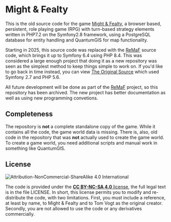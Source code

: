 Might & Fealty
==============

This is the old source code for the game [Might & Fealty](http://mightandfealty.com), a browser based, persistent, role playing game (RPG) with turn-based strategy elements written in PHP7.2 on the Symfony2.8 framework, using a PostgreSQL database for entity handling and QuantumGIS for map functionality.

Starting in 2025, this source code was replaced with the [ReMaF](https://github.com/lemcomm/ReMaF) source code, which brings it up to Symfony 6.4 using PHP 8.4. This was considered a large enough project that doing it as a new repository was seen as the simplest method to keep things simple to work on. If you'd like to go back in time instead, you can view [The Original Source](https://github.com/tvogt/mightandfealty) which used Symfony 2.7 and PHP 5.6.

All future development will be done as part of the [ReMaF](https://github.com/lemcomm/ReMaF) project, so this repository has been archived. The new project has better documentation as well as using new programming convetions.

Completeness
------------

The repository is **not** a complete standalone copy of the game. While it contains all the code, the game world data is missing. There is, also, old code in the repository that was **not** actually used to create the game world. To create a game world, you need additional scripts and manual work in something like QuantumGIS.

License
-------------

![Attribution-NonCommercial-ShareAlike 4.0 International](https://i.creativecommons.org/l/by-nc-sa/4.0/88x31.png)

The code is provided under the [**CC BY-NC-SA 4.0** license](http://creativecommons.org/licenses/by-nc-sa/4.0/), the full legal text is in the file LICENSE.
In short, this license permits you to modify and re-distribute the code, with two limitations. First, you must include a reference, at least by name, to Might & Fealty and to Tom Vogt as the original creator. Secondly, you are not allowed to use the code or any derivatives commercially.

